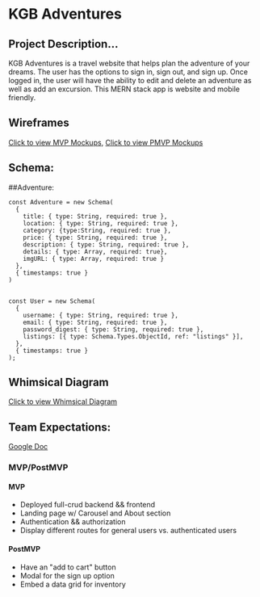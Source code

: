 # KGB Adventures


## Project Description...

KGB Adventures is a travel website that helps plan the adventure of your dreams. The user has the options to sign in, sign out, and sign up. Once logged in, the user will have the ability to edit and delete an adventure as well as add an excursion. This MERN stack app is website and mobile friendly.

## Wireframes
[Click to view MVP Mockups](https://ibb.co/qppTdS7),
[Click to view PMVP Mockups](https://ibb.co/ZVFgmzy)

## Schema:
##Adventure:
```
const Adventure = new Schema(
  {
    title: { type: String, required: true },
    location: { type: String, required: true },
    category: {type:String, required: true },
    price: { type: String, required: true },
    description: { type: String, required: true },
    details: { type: Array, required: true},
    imgURL: { type: Array, required: true }
  },
  { timestamps: true }
)
 
```
```
const User = new Schema(
  {
    username: { type: String, required: true },
    email: { type: String, required: true },
    password_digest: { type: String, required: true },
    listings: [{ type: Schema.Types.ObjectId, ref: "listings" }],
  },
  { timestamps: true }
);
```
## Whimsical Diagram
[Click to view Whimsical Diagram](https://whimsical.com/kgb-adventures-flow-5jdycxhvXYHpgH67EB4Gd4)

## Team Expectations:
[Google Doc](https://docs.google.com/document/d/1LLPvfZ1UdFtXFbPLtWd30ALIpCsPzNmO8_Wz-IJZUpY/edit?usp=sharing)

### MVP/PostMVP

#### MVP 
- Deployed full-crud backend && frontend
- Landing page w/ Carousel and About section
- Authentication && authorization
- Display different routes for general users vs. authenticated users

#### PostMVP  
- Have an "add to cart" button
- Modal for the sign up option
- Embed a data grid for inventory







